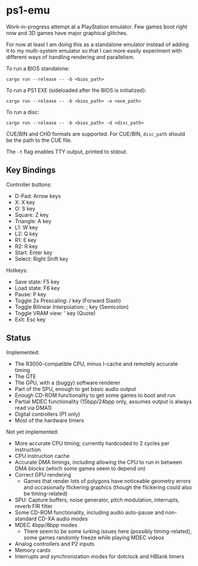 # ps1-emu

Work-in-progress attempt at a PlayStation emulator. Few games boot right now and 3D games have major graphical glitches.

For now at least I am doing this as a standalone emulator instead of adding it to my multi-system emulator so that I can more easily experiment with different ways of handling rendering and parallelism.

To run a BIOS standalone:

```
cargo run --release -- -b <bios_path>
```

To run a PS1 EXE (sideloaded after the BIOS is initialized):
```
cargo run --release -- -b <bios_path> -e <exe_path>
```

To run a disc:
```
cargo run --release -- -b <bios_path> -d <disc_path>
```

CUE/BIN and CHD formats are supported. For CUE/BIN, `disc_path` should be the path to the CUE file.

The `-t` flag enables TTY output, printed to stdout.

## Key Bindings

Controller buttons:
* D-Pad: Arrow keys
* X: X key
* O: S key
* Square: Z key
* Triangle: A key
* L1: W key
* L2: Q key
* R1: E key
* R2: R key
* Start: Enter key
* Select: Right Shift key

Hotkeys:
* Save state: F5 key
* Load state: F6 key
* Pause: P key
* Toggle 2x Prescaling: / key (Forward Slash)
* Toggle Bilinear Interpolation: ; key (Semicolon)
* Toggle VRAM view: ' key (Quote)
* Exit: Esc key

## Status

Implemented:
* The R3000-compatible CPU, minus I-cache and remotely accurate timing
* The GTE
* The GPU, with a (buggy) software renderer
* Part of the SPU, enough to get basic audio output
* Enough CD-ROM functionality to get some games to boot and run
* Partial MDEC functionality (15bpp/24bpp only, assumes output is always read via DMA1)
* Digital controllers (P1 only)
* Most of the hardware timers

Not yet implemented:
* More accurate CPU timing; currently hardcoded to 2 cycles per instruction
* CPU instruction cache
* Accurate DMA timings, including allowing the CPU to run in between DMA blocks (which some games seem to depend on)
* Correct GPU rendering
  * Games that render lots of polygons have noticeable geometry errors and occasionally flickering graphics (though the flickering could also be timing-related)
* SPU: Capture buffers, noise generator, pitch modulation, interrupts, reverb FIR filter
* Some CD-ROM functionality, including audio auto-pause and non-standard CD-XA audio modes
* MDEC 4bpp/8bpp modes
  * There seem to be some lurking issues here (possibly timing-related), some games randomly freeze while playing MDEC videos 
* Analog controllers and P2 inputs
* Memory cards
* Interrupts and synchronization modes for dotclock and HBlank timers
